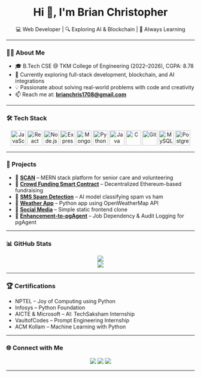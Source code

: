 <h1 align="center">Hi 👋, I'm Brian Christopher</h1>
<p align="center">💻 Web Developer | 🔍 Exploring AI & Blockchain | 🚀 Always Learning</p>

---

### 👨‍💻 About Me

- 🎓 B.Tech CSE @ TKM College of Engineering (2022–2026), CGPA: 8.78  
- 🔭 Currently exploring full-stack development, blockchain, and AI integrations  
- 💡 Passionate about solving real-world problems with code and creativity  
- 📫 Reach me at: **brianchris1708@gmail.com**

---

### 🛠️ Tech Stack

<p align="center">
  <img src="https://cdn.jsdelivr.net/gh/devicons/devicon/icons/javascript/javascript-original.svg" alt="JavaScript" width="40" />
  <img src="https://cdn.jsdelivr.net/gh/devicons/devicon/icons/react/react-original.svg" alt="React" width="40" />
  <img src="https://cdn.jsdelivr.net/gh/devicons/devicon/icons/nodejs/nodejs-original.svg" alt="Node.js" width="40" />
  <img src="https://cdn.jsdelivr.net/gh/devicons/devicon/icons/express/express-original.svg" alt="Express" width="40" />
  <img src="https://cdn.jsdelivr.net/gh/devicons/devicon/icons/mongodb/mongodb-original.svg" alt="MongoDB" width="40" />
  <img src="https://cdn.jsdelivr.net/gh/devicons/devicon/icons/python/python-original.svg" alt="Python" width="40" />
  <img src="https://cdn.jsdelivr.net/gh/devicons/devicon/icons/java/java-original.svg" alt="Java" width="40" />
  <img src="https://cdn.jsdelivr.net/gh/devicons/devicon/icons/c/c-original.svg" alt="C" width="40" />
  <img src="https://cdn.jsdelivr.net/gh/devicons/devicon/icons/git/git-original.svg" alt="Git" width="40" />
  <img src="https://cdn.jsdelivr.net/gh/devicons/devicon/icons/mysql/mysql-original.svg" alt="MySQL" width="40" />
  <img src="https://cdn.jsdelivr.net/gh/devicons/devicon/icons/postgresql/postgresql-original.svg" alt="PostgreSQL" width="40" />
</p>

---

### 🚀 Projects

- 🔗 [**SCAN**](https://github.com/brianchristy/SCAN) – MERN stack platform for senior care and volunteering  
- 🔗 [**Crowd Funding Smart Contract**](https://github.com/brianchristy/backend-solidity) – Decentralized Ethereum-based fundraising  
- 🔗 [**SMS Spam Detection**](https://github.com/brianchristy/sms-spam-detection) – AI model classifying spam vs ham  
- 🔗 [**Weather App**](https://github.com/brianchristy/Weather-App) – Python app using OpenWeatherMap API  
- 🔗 [**Social Media**](https://github.com/brianchristy/Social-Media) – Simple static frontend clone  
- 🔗 [**Enhancement-to-pgAgent**](https://github.com/brianchristy/Enhancement-to-pgAgent) – Job Dependency & Audit Logging for pgAgent

---

### 📊 GitHub Stats

<p align="center">
  <img src="https://github-readme-stats.vercel.app/api?username=brianchristy&show_icons=true&theme=radical" />
  <br/>
  <img src="https://github-readme-streak-stats.herokuapp.com/?user=brianchristy&theme=radical" />
</p>

---

### 🏆 Certifications

- NPTEL – Joy of Computing using Python  
- Infosys – Python Foundation  
- AICTE & Microsoft – AI: TechSaksham Internship  
- VaultofCodes – Prompt Engineering Internship  
- ACM Kollam – Machine Learning with Python  

---

### 🌐 Connect with Me

<p align="center">
  <a href="mailto:brianchris1708@gmail.com"><img src="https://img.shields.io/badge/Gmail-D14836?style=flat&logo=gmail&logoColor=white" /></a>
  <a href="https://www.linkedin.com/in/brianchris1708"><img src="https://img.shields.io/badge/LinkedIn-0077B5?style=flat&logo=linkedin&logoColor=white" /></a>
  <a href="https://github.com/brianchristy"><img src="https://img.shields.io/badge/GitHub-181717?style=flat&logo=github&logoColor=white" /></a>
</p>

---
